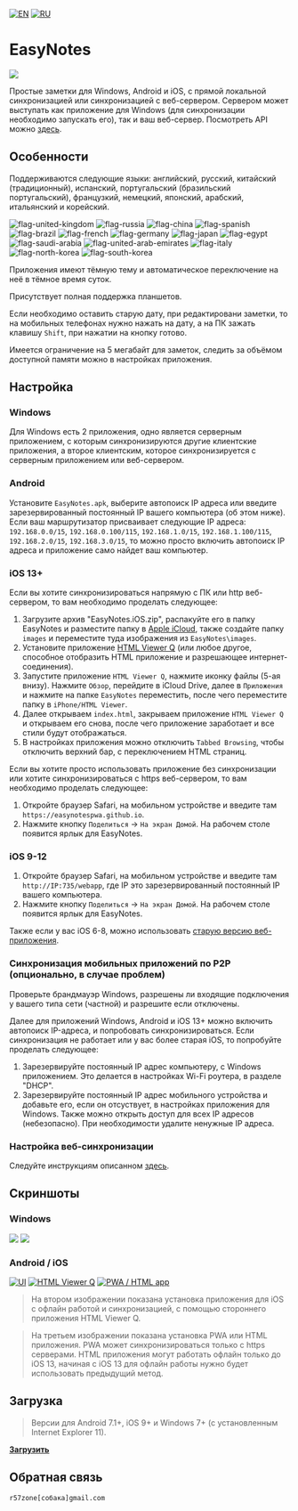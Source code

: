 [![EN](https://user-images.githubusercontent.com/9499881/33184537-7be87e86-d096-11e7-89bb-f3286f752bc6.png)](https://github.com/r57zone/EasyNotes/) 
[![RU](https://user-images.githubusercontent.com/9499881/27683795-5b0fbac6-5cd8-11e7-929c-057833e01fb1.png)](https://github.com/r57zone/EasyNotes/blob/master/README.RU.md) 
# EasyNotes
![](https://user-images.githubusercontent.com/9499881/100446367-1cd14000-30c8-11eb-8e82-335f134a8c95.png)

Простые заметки для Windows, Android и iOS, с прямой локальной синхронизацией или синхронизацией с веб-сервером. Сервером может выступать как приложение для Windows (для синхронизации необходимо запускать его), так и ваш веб-сервер. Посмотреть API можно [здесь](https://github.com/r57zone/EasyNotes/blob/master/API.RU.md).

## Особенности
Поддерживаются следующие языки: английский, русский, китайский (традиционный), испанский, португальский (бразильский португальский), французкий, немецкий, японский, арабский, итальянский и корейский.

![flag-united-kingdom](https://github.com/user-attachments/assets/8c03c9b8-d154-466f-b9c4-6ea60278d537)
![flag-russia](https://user-images.githubusercontent.com/9499881/27683795-5b0fbac6-5cd8-11e7-929c-057833e01fb1.png)
![flag-china](https://github.com/user-attachments/assets/16848591-2baf-4300-893b-b95d5249a34e)
![flag-spanish](https://github.com/user-attachments/assets/a892b7ce-d83f-4914-9c54-9ba16c9c9e38)
![flag-brazil](https://github.com/user-attachments/assets/f2544579-81df-43b4-94c5-59c569828182)
![flag-french](https://github.com/user-attachments/assets/57f54331-32a3-4146-823c-4aa85a4c6669)
![flag-germany](https://github.com/user-attachments/assets/11066aa3-7c0d-4507-9df1-cad00fe53fad)
![flag-japan](https://github.com/user-attachments/assets/37cfc183-4de7-4d5a-a698-0da1286a6ee1)
![flag-egypt](https://github.com/user-attachments/assets/44399d0f-f05f-4d44-a4ab-13b6d7ded087)
![flag-saudi-arabia](https://github.com/user-attachments/assets/07d7d133-5a21-4bde-8c37-c1ef3772ac91)
![flag-united-arab-emirates](https://github.com/user-attachments/assets/81d3b610-a2f4-44c9-b2ad-20e4d7cfb2b2)
![flag-italy](https://github.com/user-attachments/assets/692490d6-bc53-446f-99b8-bf2becb8ec0d)
![flag-north-korea](https://github.com/user-attachments/assets/5b315a3d-6ce0-4cbb-b7a3-133ef2bcb2c5)
![flag-south-korea](https://github.com/user-attachments/assets/ed3d3778-9193-444a-85fd-ac5dd7bc91c6)


Приложения имеют тёмную тему и автоматическое переключение на неё в тёмное время суток.


Присутствует полная поддержка планшетов.


Если необходимо оставить старую дату, при редактировани заметки, то на мобильных телефонах нужно нажать на дату, а на ПК зажать клавишу `Shift`, при нажатии на кнопку готово.


Имеется ограничение на 5 мегабайт для заметок, следить за объёмом доступной памяти можно в настройках приложения.

## Настройка
### Windows
Для Windows есть 2 приложения, одно является серверным приложением, с которым синхронизируются другие клиентские приложения, а второе клиентским, которое синхронизируется с серверным приложением или веб-сервером.

### Android
Установите `EasyNotes.apk`, выберите автопоиск IP адреса или введите зарезервированный постоянный IP вашего компьютера (об этом ниже). Если ваш маршрутизатор присваивает следующие IP адреса: `192.168.0.0/15`, `192.168.0.100/115`, `192.168.1.0/15`, `192.168.1.100/115`, `192.168.2.0/15`, `192.168.3.0/15`, то можно просто включить автопоиск IP адреса и приложение само найдет ваш компьютер.

### iOS 13+
Если вы хотите синхронизироваться напрямую с ПК или http веб-сервером, то вам необходимо проделать следующее:
1. Загрузите архив "EasyNotes.iOS.zip", распакуйте его в папку EasyNotes и разместите папку в [Apple iCloud](https://www.icloud.com/iclouddrive/), также создайте папку `images` и переместите туда изображения из `EasyNotes\images`.
2. Установите приложение [HTML Viewer Q](https://apps.apple.com/us/app/html-viewer-q/id810042973) (или любое другое, способное отобразить HTML приложение и разрешающее интернет-соединения).
3. Запустите приложение `HTML Viewer Q`, нажмите иконку файлы (5-ая внизу). Нажмите `Обзор`, перейдите в iCloud Drive, далее в `Приложения` и нажмите на папке `EasyNotes` переместить, после чего переместите папку в `iPhone/HTML Viewer`.
4. Далее открываем `index.html`, закрываем приложение `HTML Viewer Q` и открываем его снова, после чего приложение заработает и все стили будут отображаться.
5. В настройках приложения можно отключить `Tabbed Browsing`, чтобы отключить верхний бар, с переключением HTML страниц.


Если вы хотите просто использовать приложение без синхронизации или хотите синхронизироваться с https веб-сервером, то вам необходимо проделать следующее:
1. Откройте браузер Safari, на мобильном устройстве и введите там `https://easynotespwa.github.io`.
2. Нажмите кнопку `Поделиться` → `На экран Домой`. На рабочем столе появится ярлык для EasyNotes.

### iOS 9-12
1. Откройте браузер Safari, на мобильном устройстве и введите там `http://IP:735/webapp`, где IP это зарезервированный постоянный IP вашего компьютера.
2. Нажмите кнопку `Поделиться` → `На экран Домой`. На рабочем столе появится ярлык для EasyNotes.

Также если у вас iOS 6-8, можно использовать [старую версию веб-приложения](https://github.com/r57zone/EasyNotes/releases/download/0.8.7/EasyNotes.iOS.6-8.support.fix.zip).

### Синхронизация мобильных приложений по P2P (опционально, в случае проблем)
Проверьте брандмауэр Windows, разрешены ли входящие подключения у вашего типа сети (частной) и разрешите если отключены. 

Далее для приложений Windows, Android и iOS 13+ можно включить автопоиск IP-адреса, и попробовать синхронизироваться. Если синхронизация не работает или у вас более старая iOS, то попробуйте проделать следующее:
1. Зарезервируйте постоянный IP адрес компьютеру, с Windows приложением. Это делается в настройках Wi-Fi роутера, в разделе "DHCP".
2. Зарезервируйте постоянный IP адрес мобильного устройства и добавьте его, если он отсуствует, в настройках приложения для Windows. Также можно открыть доступ для всех IP адресов (небезопасно). При необходимости удалите ненужные IP адреса.

### Настройка веб-синхронизации
Следуйте инструкциям описанном [здесь](https://github.com/r57zone/EasyNotes/tree/master/Source/Web).

## Скриншоты
### Windows
[![](https://github.com/user-attachments/assets/8c27ae18-10ae-49f0-9be2-bad14172166c)](https://github.com/user-attachments/assets/36da3bcd-ac0d-474c-a733-dc70f4b035f7)
[![](https://github.com/user-attachments/assets/868fa151-ce97-447a-b87e-a8b435e8b29b)](https://github.com/user-attachments/assets/33a7e206-ae5a-438d-b1c2-92a2b95070a5)

### Android / iOS
[![UI](https://github.com/user-attachments/assets/3e241777-79cf-4cdc-ab20-b322a0d2f099)](https://github.com/user-attachments/assets/3e241777-79cf-4cdc-ab20-b322a0d2f099)
[![HTML Viewer Q](https://github.com/user-attachments/assets/6496fda0-4566-4eae-80d6-0fb7fa1ae880)](https://github.com/user-attachments/assets/6496fda0-4566-4eae-80d6-0fb7fa1ae880)
[![PWA / HTML app](https://github.com/user-attachments/assets/4cec5cb1-4bf8-4f9a-98e8-ce646bab1998)](https://github.com/user-attachments/assets/4cec5cb1-4bf8-4f9a-98e8-ce646bab1998)

>На втором изображении показана установка приложения для iOS с офлайн работой и синхронизацией, с помощью стороннего приложения HTML Viewer Q. 


>На третьем изображении показана установка PWA или HTML приложения. PWA может синхронизироваться только с https серверами. HTML приложения могут работать офлайн только до iOS 13, начиная с iOS 13 для офлайн работы нужно будет использовать предыдущий метод.

## Загрузка
>Версии для Android 7.1+, iOS 9+ и Windows 7+ (с установленным Internet Explorer 11).

**[Загрузить](https://github.com/r57zone/EasyNotes/releases)**

## Обратная связь
`r57zone[собака]gmail.com`